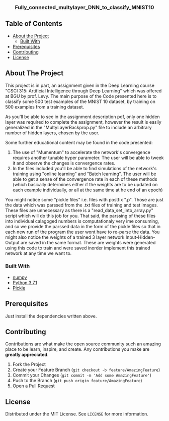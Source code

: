 

<br />
<p align="center">

  <h3 align="center">Fully_connected_multylayer_DNN_to_classify_MNIST10</h3>


  </p>
</p>



<!-- TABLE OF CONTENTS -->
## Table of Contents

* [About the Project](#about-the-project)
  * [Built With](#built-with)
* [Prerequisites](#prerequisites)
* [Contributing](#contributing)
* [License](#license)


<!-- ABOUT THE PROJECT -->
## About The Project
This project is in part, an assignment given in the Deep Learning course "CSCI 315: Artificial Intelligence through Deep Learning" which was offered at BGU by prof. Levy.
The main purpose of the Code presented here is to classify some 500 test examples of the MNIST 10 dataset, by training on 500 examples from a training dataset.

As you'll be able to see in the assignment description pdf, only one hidden layer was required to complete the assignment, however the result is easily generalized in the "MultyLayerBackprop.py" file to include an arbitrary number of hidden layers, chosen by the user. 

Some further educational content may be found in the code presented:
1) The use of "Mumentum" to accelerate the network's convergence requires another tunable hyper parameter. The user will be able to tweek it and observe the changes is convergence rates.
2) In the files included you'll be able to find simulations of the network's training using "online learning" and "Batch learning". The user will be able to get a sense of the convergence rate in each of these methods (which basically determines either if the weights are to be updated on each example individually, or all at the same time at he end of an epoch)

You might notice some "pickle files" i.e. files with postfix ".p". Those are just the data which was parssed from the .txt files of training and test images. These files are unnecessary as there is a "read_data_set_into_array.py" script which will do this job for you. That said, the parssing of these files into individual calagoged numbers is computationaly very ime consuming, and so we provide the parssed data in the form of the pickle files so that in each new run of the program the user wont have to re-parse the data. You might also notice the weights of a trained 3 layer network Input-Hidden-Output are saved in the same format. These are weights were generated using this code to train and were saved inorder implement this trained network at any time we want to.

### Built With

* [numpy](https://numpy.org/)
* [Python 3.7.1](https://www.python.org/downloads/release/python-371/)
* [Pickle](https://docs.python.org/3/library/pickle.html)




## Prerequisites

Just install the dependencies written above.


<!-- CONTRIBUTING -->
## Contributing

Contributions are what make the open source community such an amazing place to be learn, inspire, and create. Any contributions you make are **greatly appreciated**.

1. Fork the Project
2. Create your Feature Branch (`git checkout -b feature/AmazingFeature`)
3. Commit your Changes (`git commit -m 'Add some AmazingFeature'`)
4. Push to the Branch (`git push origin feature/AmazingFeature`)
5. Open a Pull Request



<!-- LICENSE -->
## License

Distributed under the MIT License. See `LICENSE` for more information.



<!-- MARKDOWN LINKS & IMAGES -->
<!-- https://www.markdownguide.org/basic-syntax/#reference-style-links -->
[contributors-shield]: https://img.shields.io/github/contributors/nadavleh/repo.svg?style=flat-square
[forks-shield]: https://img.shields.io/github/forks/nadavleh/repo.svg?style=flat-square
[forks-url]: https://github.com/nadavleh/repo/network/members
[stars-shield]: https://img.shields.io/github/stars/nadavleh/repo.svg?style=flat-square
[stars-url]: https://github.com/nadavleh/repo/stargazers
[issues-shield]: https://img.shields.io/github/issues/nadavleh/repo.svg?style=flat-square
[issues-url]: https://github.com/nadavleh/repo/issues
[license-shield]: https://img.shields.io/github/license/nadavleh/repo.svg?style=flat-square
